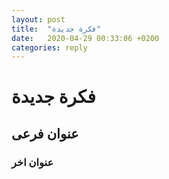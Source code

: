 ```yaml
---
layout: post
title:  "فكرة جديدة"
date:   2020-04-29 00:33:06 +0200
categories: reply
---
```


# فكرة جديدة

## عنوان فرعى

### عنوان اخر



